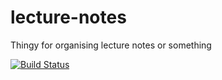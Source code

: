# lecture-notes
Thingy for organising lecture notes or something

[![Build Status](https://travis-ci.org/hobby203/lecture-notes.svg?branch=master)](https://travis-ci.org/hobby203/lecture-notes) 
